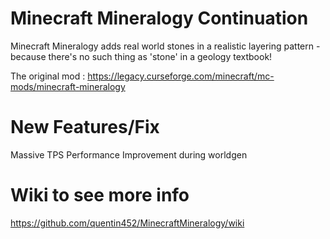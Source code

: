 # Minecraft Mineralogy Continuation

Minecraft Mineralogy adds real world stones in a realistic layering pattern - because there's no such thing as 'stone' in a geology textbook!

The original mod : https://legacy.curseforge.com/minecraft/mc-mods/minecraft-mineralogy

# New Features/Fix

Massive TPS Performance Improvement during worldgen

# Wiki to see more info

https://github.com/quentin452/MinecraftMineralogy/wiki
